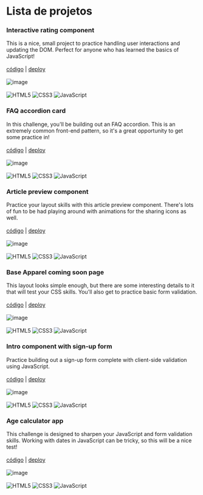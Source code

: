# Lista de projetos
### Interactive rating component

This is a nice, small project to practice handling user interactions and updating the DOM. Perfect for anyone who has learned the basics of JavaScript!
<br>
<br>
<a href="https://github.com/henriqueduardo/frontend-mentor/tree/main/componente-interativo" target="_blank">código</a> | <a href="https://frontend-mentor-d2qs.vercel.app/" target="_blank">deploy</a>
<br>
<br>
![image](https://res.cloudinary.com/dz209s6jk/image/upload/f_auto,q_auto,w_700/Challenges/dm3s8oqtz0mwcaygqjhy.jpg)
<br>
<br>
![HTML5](https://img.shields.io/badge/html5-%23E34F26.svg?style=for-the-badge&logo=html5&logoColor=white)
![CSS3](https://img.shields.io/badge/css3-%231572B6.svg?style=for-the-badge&logo=css3&logoColor=white)
![JavaScript](https://img.shields.io/badge/javascript-%23323330.svg?style=for-the-badge&logo=javascript&logoColor=%23F7DF1E)

### FAQ accordion card

In this challenge, you'll be building out an FAQ accordion. This is an extremely common front-end pattern, so it's a great opportunity to get some practice in!
<br>
<br>
<a href="https://github.com/henriqueduardo/frontend-mentor/tree/main/card-accordion" target="_blank">código</a> | <a href="https://frontend-mentor-d52n.vercel.app/" target="_blank">deploy</a>
<br>
<br>
![image](https://res.cloudinary.com/dz209s6jk/image/upload/f_auto,q_auto,w_700/Challenges/y4zn9ukalew5zbnodrjs.jpg)
<br>
<br>
![HTML5](https://img.shields.io/badge/html5-%23E34F26.svg?style=for-the-badge&logo=html5&logoColor=white)
![CSS3](https://img.shields.io/badge/css3-%231572B6.svg?style=for-the-badge&logo=css3&logoColor=white)
![JavaScript](https://img.shields.io/badge/javascript-%23323330.svg?style=for-the-badge&logo=javascript&logoColor=%23F7DF1E)

### Article preview component

Practice your layout skills with this article preview component. There's lots of fun to be had playing around with animations for the sharing icons as well.
<br>
<br>
<a href="https://github.com/henriqueduardo/frontend-mentor/tree/main/componente-artigo-preview" target="_blank">código</a> | <a href="https://componente-preview.vercel.app/" target="_blank">deploy</a>
<br>
<br>
![image](https://res.cloudinary.com/dz209s6jk/image/upload/f_auto,q_auto,w_700/Challenges/xqhq3ggsxbtkv4o3av6j.jpg)
<br>
<br>
![HTML5](https://img.shields.io/badge/html5-%23E34F26.svg?style=for-the-badge&logo=html5&logoColor=white)
![CSS3](https://img.shields.io/badge/css3-%231572B6.svg?style=for-the-badge&logo=css3&logoColor=white)
![JavaScript](https://img.shields.io/badge/javascript-%23323330.svg?style=for-the-badge&logo=javascript&logoColor=%23F7DF1E)

### Base Apparel coming soon page

This layout looks simple enough, but there are some interesting details to it that will test your CSS skills. You'll also get to practice basic form validation.
<br>
<br>
<a href="https://github.com/henriqueduardo/frontend-mentor/tree/main/base-apparel-input" target="_blank">código</a> | <a href="https://base-apparel-livid.vercel.app/" target="_blank">deploy</a>
<br>
<br>
![image](https://res.cloudinary.com/dz209s6jk/image/upload/f_auto,q_auto,w_700/Challenges/oxwdbpj64r1au0gp1frc.jpg)
<br>
<br>
![HTML5](https://img.shields.io/badge/html5-%23E34F26.svg?style=for-the-badge&logo=html5&logoColor=white)
![CSS3](https://img.shields.io/badge/css3-%231572B6.svg?style=for-the-badge&logo=css3&logoColor=white)
![JavaScript](https://img.shields.io/badge/javascript-%23323330.svg?style=for-the-badge&logo=javascript&logoColor=%23F7DF1E)

### Intro component with sign-up form

Practice building out a sign-up form complete with client-side validation using JavaScript.
<br>
<br>
<a href="https://github.com/henriqueduardo/frontend-mentor/tree/main/signup-form" target="_blank">código</a> | <a href="https://signup-form-eight-theta.vercel.app/" target="_blank">deploy</a>
<br>
<br>
![image](https://res.cloudinary.com/dz209s6jk/image/upload/f_auto,q_auto,w_700/Challenges/mnmpkjsbvur3xvrydf66.jpg)
<br>
<br>
![HTML5](https://img.shields.io/badge/html5-%23E34F26.svg?style=for-the-badge&logo=html5&logoColor=white)
![CSS3](https://img.shields.io/badge/css3-%231572B6.svg?style=for-the-badge&logo=css3&logoColor=white)
![JavaScript](https://img.shields.io/badge/javascript-%23323330.svg?style=for-the-badge&logo=javascript&logoColor=%23F7DF1E)

### Age calculator app

This challenge is designed to sharpen your JavaScript and form validation skills. Working with dates in JavaScript can be tricky, so this will be a nice test!
<br>
<br>
<a href="https://github.com/henriqueduardo/frontend-mentor/tree/main/age-calculator" target="_blank">código</a> | <a href="https://age-calculator-rho-peach.vercel.app/" target="_blank">deploy</a>
<br>
<br>
![image](https://res.cloudinary.com/dz209s6jk/image/upload/f_auto,q_auto,w_700/Challenges/jmzygkuazktqtg2akkkx.jpg)
<br>
<br>
![HTML5](https://img.shields.io/badge/html5-%23E34F26.svg?style=for-the-badge&logo=html5&logoColor=white)
![CSS3](https://img.shields.io/badge/css3-%231572B6.svg?style=for-the-badge&logo=css3&logoColor=white)
![JavaScript](https://img.shields.io/badge/javascript-%23323330.svg?style=for-the-badge&logo=javascript&logoColor=%23F7DF1E)

